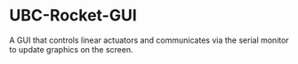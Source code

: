 # UBC-Rocket-GUI
A GUI that controls linear actuators and communicates via the serial monitor to update graphics on the screen.
